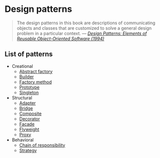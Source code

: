 # Design patterns

> The design patterns in this book are descriptions of communicating objects and classes that are customized to solve a general design problem in a particular context.
> –– <cite>[Design Patterns: Elements of Reusable Object-Oriented Software (1994)][1]</cite>

[1]: https://en.wikipedia.org/wiki/Design_Patterns

## List of patterns

* Creational
  * [Abstract factory](abstract%20factory.md)
  * [Builder](builder.md)
  * [Factory method](factory%20method.md)
  * [Prototype](prototype.md)
  * [Singleton](singleton.md)
* Structural
  * [Adapter](adapter.md)
  * [Bridge](bridge.md)
  * [Composite](composite.md)
  * [Decorator](decorator.md)
  * [Facade](facade.md)
  * [Flyweight](flyweight.md)
  * [Proxy](proxy.md)
* Behavioral
  * [Chain of responsibility](chain%20of%20responsibility.md)
  * [Strategy](strategy.md)
